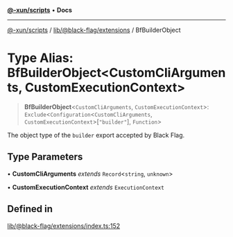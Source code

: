 [**@-xun/scripts**](../../../../README.md) • **Docs**

***

[@-xun/scripts](../../../../README.md) / [lib/@black-flag/extensions](../README.md) / BfBuilderObject

# Type Alias: BfBuilderObject\<CustomCliArguments, CustomExecutionContext\>

> **BfBuilderObject**\<`CustomCliArguments`, `CustomExecutionContext`\>: `Exclude`\<`Configuration`\<`CustomCliArguments`, `CustomExecutionContext`\>\[`"builder"`\], `Function`\>

The object type of the `builder` export accepted by Black Flag.

## Type Parameters

• **CustomCliArguments** *extends* `Record`\<`string`, `unknown`\>

• **CustomExecutionContext** *extends* `ExecutionContext`

## Defined in

[lib/@black-flag/extensions/index.ts:152](https://github.com/Xunnamius/xscripts/blob/154567d6fca3f6cf244137e710b029af872e1d9e/lib/@black-flag/extensions/index.ts#L152)
